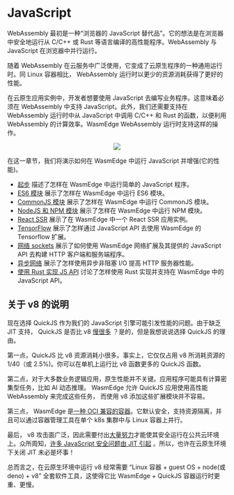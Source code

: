 # JavaScript

WebAssembly 最初是一种“浏览器的 JavaScript 替代品”。它的想法是在浏览器中安全地运行从 C/C++ 或 Rust 等语言编译的高性能程序。WebAssembly 与 JavaScript 在浏览器中并行运行。

随着 WebAssembly 在云服务中广泛使用，它变成了云原生程序的一种通用运行时。同 Linux 容器相比， WebAssembly 运行时以更少的资源消耗获得了更好的性能。

在云原生应用实例中，开发者想要使用 JavaScript 去编写业务程序。这意味着必须在 WebAssembly 中支持 JavaScript。此外，我们还需要支持在 WebAssembly 运行时中从 JavaScript 中调用 C/C++ 和 Rust 的函数，以便利用 WebAssembly 的计算效率。WasmEdge WebAssembly 运行时支持这样的操作。

<center>

![](javascript.png)

</center>

在这一章节，我们将演示如何在 WasmEdge 中运行 JavaScript 并增强(它的性能)。

* [起步](js/quickstart.md) 描述了怎样在 WasmEdge 中运行简单的 JavaScript 程序。
* [ES6 模块](js/es6.md) 展示了怎样在 WasmEdge 中运行 ES6 模块。
* [CommonJS 模块](js/cjs.md) 展示了怎样在 WasmEdge 中运行 CommonJS 模块。
* [NodeJS 和 NPM 模块](js/npm.md) 展示了怎样在 WasmEdge 中运行 NPM 模块。 
* [React SSR](js/ssr.md) 展示了在 WasmEdge 中一个 React SSR 应用实例。
* [TensorFlow](js/tensorflow.md) 展示了怎样通过 JavaScript API 去使用 WasmEdge 的 Tensorflow 扩展。
* [网络 sockets](js/networking.md) 展示了如何使用 WasmEdge 网络扩展及其提供的 JavaScript API 去构建 HTTP 客户端和服务端程序。
* [异步网络](js/async.md) 展示了怎样使用异步非阻塞 I/O 提高 HTTP 服务器性能。 
* [使用 Rust 实现 JS API](js/rust.md) 讨论了怎样使用 Rust 实现并支持在 WasmEdge 中的 JavaScript API。

## 关于 v8 的说明

现在选择 QuickJS 作为我们的 JavaScript 引擎可能引发性能的问题。由于缺乏 JIT 支持， QuickJS 是否比 v8 [慢很多](https://bellard.org/quickjs/bench.html) ？是的，但是我想说说选择 QuickJS 的理由。

第一点，QuickJS 比 v8 资源消耗小很多。事实上，它仅仅占用 v8 所消耗资源的 1/40（或 2.5%)。你可以在单机上运行比 v8 函数更多的 QuickJS 函数。

第二点，对于大多数业务逻辑应用，原生性能并不关键。应用程序可能具有计算密集型任务，比如 AI 动态推理。 WasmEdge 允许 QuickJS 应用使用高性能 WebAssembly 来完成这些任务， 而使用 v8 添加这些扩展模块并不容易。

第三点， WasmEdge 是[一种 OCI 兼容的容器](../kubernetes.md)。它默认安全，支持资源隔离，并且可以通过容器管理工具在单个 k8s 集群中与 Linux 容器上并行。

最后， v8 攻击面广泛，因此需要付出[大量努力](https://blog.cloudflare.com/mitigating-spectre-and-other-security-threats-the-cloudflare-workers-security-model/)才能使其安全运行在公共云环境上。众所周知，[许多 JavaScript 安全问题由 JIT 引起](https://www.theregister.com/2021/08/06/edge_super_duper_security_mode/) 。所以，也许在云原生环境下关闭 JIT 未必是坏事！

总而言之，在云原生环境中运行 v8 经常需要 “Linux 容器 + guest OS + node(或 deno) + v8” 全套软件工具，这使得它比 WasmEdge + QuickJS 容器运行时更重、更慢。





